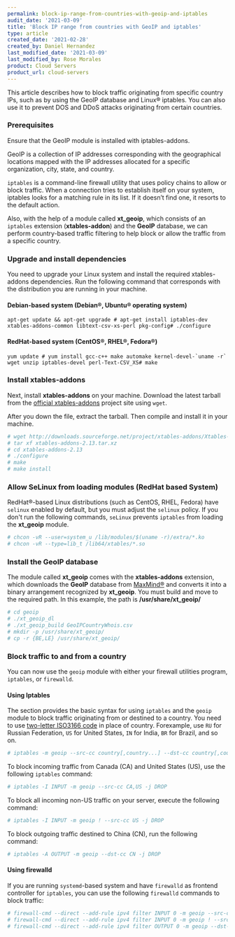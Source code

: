 ```yaml
---
permalink: block-ip-range-from-countries-with-geoip-and-iptables
audit_date: '2021-03-09'
title: 'Block IP range from countries with GeoIP and iptables'
type: article
created_date: '2021-02-28'
created_by: Daniel Hernandez
last_modified_date: '2021-03-09'
last_modified_by: Rose Morales
product: Cloud Servers
product_url: cloud-servers
---
```


This article describes how to block traffic originating from specific country IPs,
such as by using the GeoIP database and Linux&reg; iptables. You can also
use it to prevent DOS and DDoS attacks originating from certain countries.

### Prerequisites

Ensure that the GeoIP module is installed with iptables-addons.

GeoIP is a collection of IP addresses corresponding with the geographical locations
mapped with the IP addresses allocated for a specific organization, city,
state, and country.

`iptables` is a command-line firewall utility that uses policy chains to allow
or block traffic. When a connection tries to establish itself on your system,
iptables looks for a matching rule in its list. If it doesn’t find one,
it resorts to the default action.

Also, with the help of a module called **xt_geoip**, which consists of an `iptables`
extension (**xtables-addon**) and the **GeoIP** database, we can perform
country-based traffic filtering to help block or allow the traffic
from a specific country.

### Upgrade and install dependencies

You need to upgrade your Linux system and install the required xtables-addons dependencies. Run
the following command that corresponds with the distribution you are running in your machine.

#### Debian-based system (Debian&reg;, Ubuntu&reg; operating system)

    apt-get update && apt-get upgrade # apt-get install iptables-dev xtables-addons-common libtext-csv-xs-perl pkg-config# ./configure

#### RedHat-based system (CentOS&reg;, RHEL&reg;, Fedora&reg;)

    yum update # yum install gcc-c++ make automake kernel-devel-`uname -r` wget unzip iptables-devel perl-Text-CSV_XS# make

### Install xtables-addons

Next, install **xtables-addons** on your machine. Download the latest tarball from the
[official xtables-addons](https://sourceforge.net/projects/xtables-addons/files/ "Xtables-addons") project site using `wget`.

After you down the file, extract the tarball. Then compile and install it in your machine.

```sh
# wget http://downloads.sourceforge.net/project/xtables-addons/Xtables-addons/xtables-addons-2.13.tar.xz
# tar xf xtables-addons-2.13.tar.xz
# cd xtables-addons-2.13
# ./configure
# make
# make install
```

### Allow SeLinux from loading modules (RedHat based System)

RedHat&reg;-based Linux distributions (such as CentOS, RHEL, Fedora) have `selinux` enabled by default, but you
must adjust the `selinux` policy. If you don't run the following commands, `seLinux` prevents `iptables` from loading
the **xt_geoip** module.

```sh
# chcon -vR --user=system_u /lib/modules/$(uname -r)/extra/*.ko
# chcon -vR --type=lib_t /lib64/xtables/*.so
```

### Install the GeoIP database

The module called **xt_geoip** comes with the **xtables-addons** extension, which downloads the **GeoIP** database
from [MaxMind&reg;](https://www.maxmind.com/ "MaxMind.com") and converts it into a binary arrangement recognized
by **xt_geoip**. You must build and move to the required path. In this example, the path is **/usr/share/xt_geoip/**

```sh
# cd geoip
# ./xt_geoip_dl
# ./xt_geoip_build GeoIPCountryWhois.csv
# mkdir -p /usr/share/xt_geoip/
# cp -r {BE,LE} /usr/share/xt_geoip/
```

### Block traffic to and from a country

You can now use the `geoip` module with either your firewall utilities program, `iptables`, or `firewalld`. 

#### Using Iptables

The section provides the basic syntax for using `iptables` and the `geoip` module to block traffic originating
from or destined to a country. You need to use [two-letter ISO3166 code](https://en.wikipedia.org/wiki/ISO_3166-1 "ISO3166")
in place of country. Forexample, use `RU` for Russian Federation, `US` for United States, `IN` for India,
`BR` for Brazil, and so on.

```sh
# iptables -m geoip --src-cc country[,country...] --dst-cc country[,country...]
```

To block incoming traffic from Canada (CA) and United States (US), use the
following `iptables` command:

```sh
# iptables -I INPUT -m geoip --src-cc CA,US -j DROP
```

To block all incoming non-US traffic on your server, execute the following command:

```sh
# iptables -I INPUT -m geoip ! --src-cc US -j DROP
```

To block outgoing traffic destined to China (CN), run the following command:

```sh
# iptables -A OUTPUT -m geoip --dst-cc CN -j DROP
```

#### Using firewalld

If you are running `systemd`-based system and have `firewalld` as frontend controller for `iptables`,
you can use the following `firewalld` commands to block traffic:

```sh
# firewall-cmd --direct --add-rule ipv4 filter INPUT 0 -m geoip --src-cc CA,US -j DROP
# firewall-cmd --direct --add-rule ipv4 filter INPUT 0 -m geoip ! --src-cc US -j DROP
# firewall-cmd --direct --add-rule ipv4 filter OUTPUT 0 -m geoip --dst-cc CN -j DROP
```
